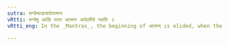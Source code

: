 ```yaml
---
sutra: मन्त्रेष्वाङ्यादेरात्मनः
vRtti: मन्त्रेषु आङि परत आत्मन आदेर्लोपो भवति ॥
vRtti_eng: In the _Mantras_, the beginning of आत्मन् is elided, when the affix of the Instrumental Singular follows.

---
```

